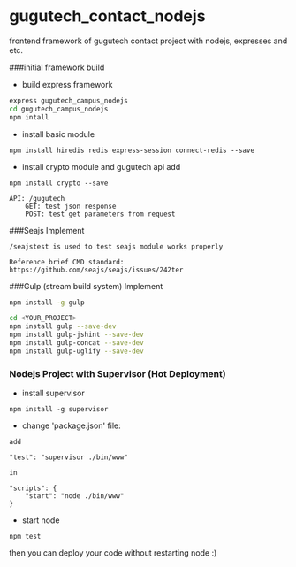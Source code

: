 # gugutech_contact_nodejs
frontend framework of gugutech contact project with nodejs, expresses and etc.

###initial framework build
* build express framework
```Bash
express gugutech_campus_nodejs
cd gugutech_campus_nodejs
npm intall
```
* install basic module
```
npm install hiredis redis express-session connect-redis --save
```
* install crypto module and gugutech api add
```
npm install crypto --save

API: /gugutech   
    GET: test json response
    POST: test get parameters from request
```

###Seajs Implement 
```
/seajstest is used to test seajs module works properly

Reference brief CMD standard: https://github.com/seajs/seajs/issues/242ter
```

###Gulp (stream build system) Implement
```Bash
npm install -g gulp

cd <YOUR_PROJECT>
npm install gulp --save-dev
npm install gulp-jshint --save-dev
npm install gulp-concat --save-dev
npm install gulp-uglify --save-dev
```

### Nodejs Project with Supervisor (Hot Deployment)
* install supervisor
```
npm install -g supervisor
```
* change 'package.json' file:
```
add 

"test": "supervisor ./bin/www"

in 

"scripts": {
    "start": "node ./bin/www"
} 
```
* start node
```
npm test
```

then you can deploy your code without restarting node :)






 


